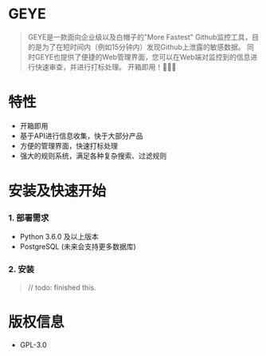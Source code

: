 # GEYE

> GEYE是一款面向企业级以及白帽子的"More Fastest" Github监控工具，目的是为了在短时间内（例如15分钟内）发现Github上泄露的敏感数据。
> 同时GEYE也提供了便捷的Web管理界面，您可以在Web端对监控到的信息进行快速审查，并进行打标处理。
> 开箱即用！🚀🚀🚀

# 特性
- 开箱即用
- 基于API进行信息收集，快于大部分产品
- 方便的管理界面，快速打标处理
- 强大的规则系统，满足各种复杂搜索、过滤规则

# 安装及快速开始
### 1. 部署需求
- Python 3.6.0 及以上版本
- PostgreSQL (未来会支持更多数据库)

### 2. 安装
> // todo: finished this.

# 版权信息
- GPL-3.0
